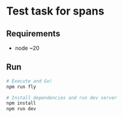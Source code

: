 # Test task for spans

## Requirements

- node ~20

## Run

```bash
# Execute and Go!
npm run fly

# Install dependencies and run dev server
npm install
npm run dev
```
